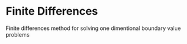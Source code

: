 # Finite Differences
 Finite differences method for solving one dimentional boundary value problems
